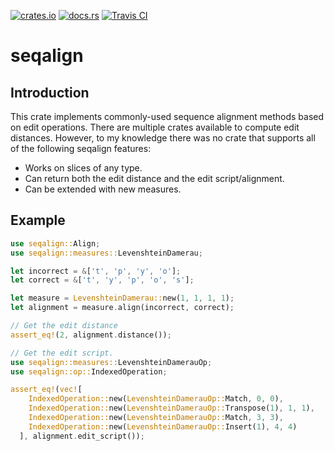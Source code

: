 [![crates.io](https://img.shields.io/crates/v/seqalign.svg)](https://crates.io/crates/seqalign)
[![docs.rs](https://docs.rs/seqalign/badge.svg)](https://docs.rs/seqalign/)
[![Travis CI](https://img.shields.io/travis/sfb833-a3/seqalign.svg)](https://travis-ci.org/sfb833-a3/seqalign)

# seqalign

## Introduction

This crate implements commonly-used sequence alignment methods based on
edit operations. There are multiple crates available to compute edit
distances. However, to my knowledge there was no crate that supports
all of the following seqalign features:

* Works on slices of any type.
* Can return both the edit distance and the edit script/alignment.
* Can be extended with new measures.

## Example

```rust
use seqalign::Align;
use seqalign::measures::LevenshteinDamerau;

let incorrect = &['t', 'p', 'y', 'o'];
let correct = &['t', 'y', 'p', 'o', 's'];

let measure = LevenshteinDamerau::new(1, 1, 1, 1);
let alignment = measure.align(incorrect, correct);

// Get the edit distance
assert_eq!(2, alignment.distance());

// Get the edit script.
use seqalign::measures::LevenshteinDamerauOp;
use seqalign::op::IndexedOperation;

assert_eq!(vec![
  	IndexedOperation::new(LevenshteinDamerauOp::Match, 0, 0),
  	IndexedOperation::new(LevenshteinDamerauOp::Transpose(1), 1, 1),
  	IndexedOperation::new(LevenshteinDamerauOp::Match, 3, 3),
  	IndexedOperation::new(LevenshteinDamerauOp::Insert(1), 4, 4)
  ], alignment.edit_script());
```
